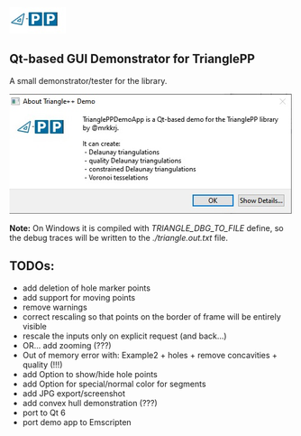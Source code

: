 ![triangle-PP's logo](../triangle-PP-sm.jpg) 
<!-- img src="../triangle-PP-sm.jpg" alt="triangle-PP's logo" width="160"/ -->
## Qt-based GUI Demonstrator for TrianglePP

A small demonstrator/tester for the library.

![triangle-PP info screen](./triangle-PP-info-screen.jpg) 

**Note:** On Windows it is compiled with *TRIANGLE_DBG_TO_FILE* define, so the debug traces will be written to the *./triangle.out.txt* file.

## TODOs:
 - add deletion of hole marker points
 - add support for moving points
 - remove warnings
 - correct rescaling so that points on the border of frame will be entirely visible
 - rescale the inputs only on explicit request (and back...)
 - OR... add zooming (???)
 - Out of memory error with: Example2 + holes + remove concavities + quality (!!!)
 - add Option to show/hide hole points 
 - add Option for special/normal color for segments 
 - add JPG export/screenshot
 - add convex hull demonstration (???)
 - port to Qt 6
 - port demo app to Emscripten
